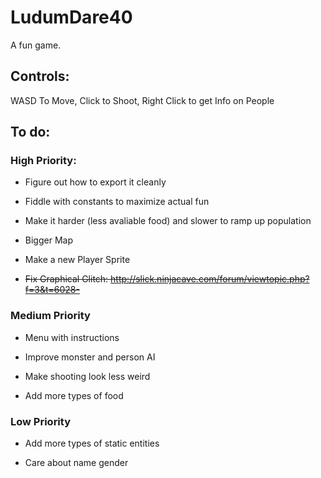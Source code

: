 # LudumDare40
A fun game.
## Controls:
WASD To Move, Click to Shoot, Right Click to get Info on People
## To do: 
### High Priority:

- Figure out how to export it cleanly

- Fiddle with constants to maximize actual fun

- Make it harder (less avaliable food) and slower to ramp up population

- Bigger Map

- Make a new Player Sprite

- ~~Fix Graphical Glitch: http://slick.ninjacave.com/forum/viewtopic.php?f=3&t=6028-~~

### Medium Priority
- Menu with instructions

- Improve monster and person AI

- Make shooting look less weird

- Add more types of food

### Low Priority

 - Add more types of static entities
 
 - Care about name gender
